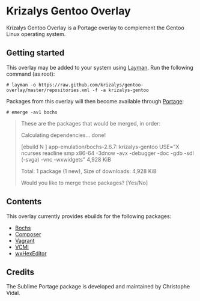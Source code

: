 Krizalys Gentoo Overlay
=======================

Krizalys Gentoo Overlay is a Portage overlay to complement the Gentoo Linux
operating system.

Getting started
---------------

This overlay may be added to your system using [Layman][layman]. Run the
following command (as root):

```
# layman -o https://raw.github.com/krizalys/gentoo-overlay/master/repositories.xml -f -a krizalys-gentoo
```

Packages from this overlay will then become available through
[Portage][portage]:

```
# emerge -av1 bochs
```

> These are the packages that would be merged, in order:
>
> Calculating dependencies... done!
>
> [ebuild  N     ] app-emulation/bochs-2.6.7::krizalys-gentoo  USE="X ncurses readline smp x86-64 -3dnow -avx -debugger -doc -gdb -sdl (-svga) -vnc -wxwidgets" 4,928 KiB
>
> Total: 1 package (1 new), Size of downloads: 4,928 KiB
>
> Would you like to merge these packages? [Yes/No]

Contents
--------

This overlay currently provides ebuilds for the following packages:

* [Bochs][bochs]
* [Composer][composer]
* [Vagrant][vagrant]
* [VCMI][vcmi]
* [wxHexEditor][wxhexeditor]

Credits
-------

The Sublime Portage package is developed and maintained by Christophe Vidal.

[layman]:      https://wiki.gentoo.org/wiki/Layman
[portage]:     https://wiki.gentoo.org/wiki/Portage
[bochs]:       http://bochs.sourceforge.net/
[composer]:    https://getcomposer.org/
[vagrant]:     https://www.vagrantup.com/
[vcmi]:        http://vcmi.eu/
[wxhexeditor]: http://www.wxhexeditor.org/
